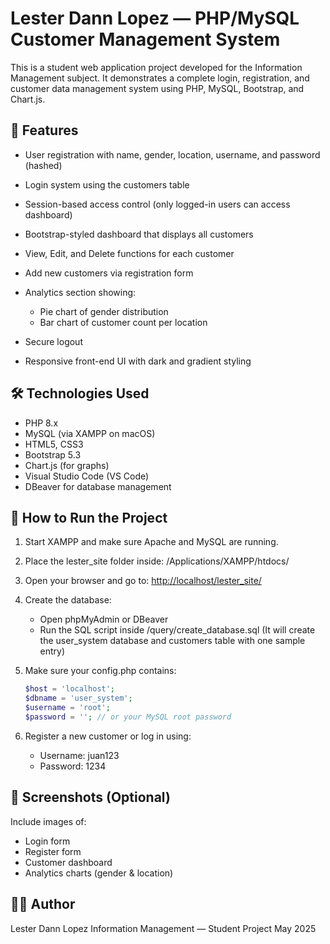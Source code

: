 # Lester Dann Lopez — PHP/MySQL Customer Management System

This is a student web application project developed for the Information Management subject. It demonstrates a complete login, registration, and customer data management system using PHP, MySQL, Bootstrap, and Chart.js.

## 📌 Features

* User registration with name, gender, location, username, and password (hashed)
* Login system using the customers table
* Session-based access control (only logged-in users can access dashboard)
* Bootstrap-styled dashboard that displays all customers
* View, Edit, and Delete functions for each customer
* Add new customers via registration form
* Analytics section showing:

  * Pie chart of gender distribution
  * Bar chart of customer count per location
* Secure logout
* Responsive front-end UI with dark and gradient styling

## 🛠 Technologies Used

* PHP 8.x
* MySQL (via XAMPP on macOS)
* HTML5, CSS3
* Bootstrap 5.3
* Chart.js (for graphs)
* Visual Studio Code (VS Code)
* DBeaver for database management

## 🧪 How to Run the Project

1. Start XAMPP and make sure Apache and MySQL are running.
2. Place the lester\_site folder inside:
   /Applications/XAMPP/htdocs/
3. Open your browser and go to:
   [http://localhost/lester\_site/](http://localhost/lester_site/)
4. Create the database:

   * Open phpMyAdmin or DBeaver
   * Run the SQL script inside /query/create\_database.sql
     (It will create the user\_system database and customers table with one sample entry)
5. Make sure your config.php contains:

   ```php
   $host = 'localhost';
   $dbname = 'user_system';
   $username = 'root';
   $password = ''; // or your MySQL root password
   ```
6. Register a new customer or log in using:

   * Username: juan123
   * Password: 1234

## 📸 Screenshots (Optional)

Include images of:

* Login form
* Register form
* Customer dashboard
* Analytics charts (gender & location)

## 🧑‍🎓 Author

Lester Dann Lopez
Information Management — Student Project
May 2025